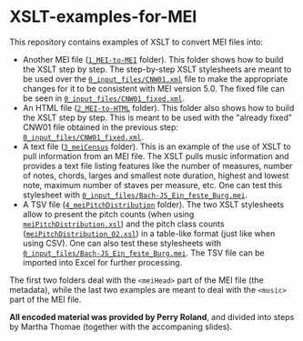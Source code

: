 # XSLT-examples-for-MEI

This repository contains examples of XSLT to convert MEI files into:
- Another MEI file ([`1_MEI-to-MEI`](./1_MEI-to-MEI) folder). This folder shows how to build the XSLT step by step. The step-by-step XSLT stylesheets are meant to be used over the [`0_input_files/CNW01.xml`](./0_input_files/CNW01.xml) file to make the appropriate changes for it to be consistent with MEI version 5.0. The fixed file can be seen in [`0_input_files/CNW01_fixed.xml`](./0_input_files/CNW01_fixed.xml). 
- An HTML file ([`2_MEI-to-HTML`](./2_MEI-to-HTML) folder). This folder also shows how to build the XSLT step by step. This is meant to be used with the "already fixed" CNW01 file obtained in the previous step: [`0_input_files/CNW01_fixed.xml`](./0_input_files/CNW01_fixed.xml).
- A text file ([`3_meiCensus`](./3_meiCensus) folder). This is an example of the use of XSLT to pull information from an MEI file. The XSLT pulls music information and provides a text file listing features like the number of measures, number of notes, chords, larges and smallest note duration, highest and lowest note, maximum number of staves per measure, etc. One can test this stylesheet with [`0_input_files/Bach-JS_Ein_feste_Burg.mei`](./0_input_files/Bach-JS_Ein_feste_Burg.mei).
- A TSV file ([`4_meiPitchDistribution`](./4_meiPitchDistribution) folder). The two XSLT stylesheets allow to present the pitch counts (when using [`meiPitchDistribution.xsl`](./4_meiPitchDistribution/meiPitchDistribution.xsl)) and the pitch class counts ([`meiPitchDistribution_02.xsl`](./4_meiPitchDistribution/meiPitchDistribution_02.xsl)) in a table-like format (just like when using CSV). One can also test these stylesheets with [`0_input_files/Bach-JS_Ein_feste_Burg.mei`](./0_input_files/Bach-JS_Ein_feste_Burg.mei). The TSV file can be imported into Excel for further processing. 

The first two folders deal with the `<meiHead>` part of the MEI file (the metadata), while the last two examples are meant to deal with the `<music>` part of the MEI file.

**All encoded material was provided by Perry Roland**, and divided into steps by Martha Thomae (together with the accompaning slides).
